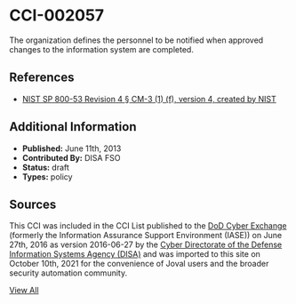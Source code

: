 # CCI-002057

The organization defines the personnel to be notified when approved changes to the information system are completed.

## References ##

* [NIST SP 800-53 Revision 4 § CM-3 (1) (f), version 4, created by NIST](http://csrc.nist.gov/publications/PubsSPs.html)


## Additional Information ##

* **Published:** June 11th, 2013
* **Contributed By:** DISA FSO
* **Status:** draft
* **Types:** policy

## Sources ##

This CCI was included in the CCI List published to the [DoD Cyber Exchange](https://public.cyber.mil/stigs/cci/)
(formerly the Information Assurance Support Environment (IASE)) on June 27th, 2016 as version
2016-06-27 by the [Cyber Directorate of the Defense Information Systems Agency (DISA)](https://public.cyber.mil/about-cyber/)
and was imported to this site on October 10th, 2021 for the convenience of Joval users and the broader
security automation community.

[View All](../README.md)
